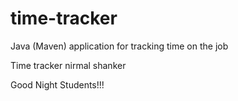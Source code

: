 # time-tracker
Java (Maven) application for tracking time on the job

Time tracker nirmal shanker

Good Night Students!!!
